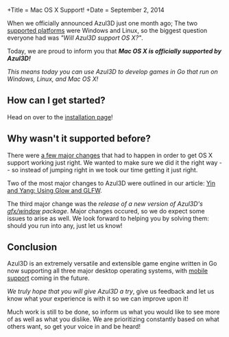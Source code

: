 +Title = Mac OS X Support!
+Date  = September 2, 2014

When we officially announced Azul3D just one month ago; The two [supported platforms](/doc/platform-support.html) were Windows and Linux, so the biggest question everyone had was *"Will Azul3D support OS X?"*.

Today, we are proud to inform you that **_Mac OS X is officially supported by Azul3D!_**

*This means today you can use Azul3D to develop games in Go that run on Windows, Linux, and Mac OS X!*

## How can I get started?

Head on over to the [installation page](/doc/install)!

## Why wasn't it supported before?

There were [a few major changes](https://github.com/azul3d/issues/issues/5#issuecomment-51082780) that had to happen in order to get OS X support working just right. We wanted to make sure we did it the right way -- so instead of jumping right in we took our time getting it just right.

Two of the most major changes to Azul3D were outlined in our article: [Yin and Yang: Using Glow and GLFW](/news/2014/yin-and-yang-using-glow-and-glfw.html).

The third major change was the *release of a new version of Azul3D's [gfx/window](/gfx/window.v2) package*.
Major changes occured, so we do expect some issues to arise as well. We look forward to helping you by solving them: should you run into any, just let us know!

## Conclusion

Azul3D is an extremely versatile and extensible game engine written in Go now supporting all three major desktop operating systems, with [mobile support](/doc/roadmap.html#future-platforms) coming in the future.

*We truly hope that you will give Azul3D a try*, give us feedback and let us know what your experience is with it so we can improve upon it!

Much work is still to be done, so inform us what you would like to see more of as well as what you dislike. We are prioritizing constantly based on what others want, so get your voice in and be heard!

